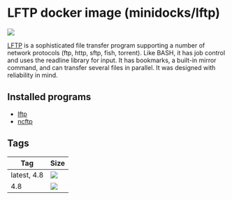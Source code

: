 LFTP docker image (minidocks/lftp)
==================================

![](https://lftp.yar.ru/lftp1.png)

[LFTP](https://lftp.yar.ru) is a sophisticated file transfer program supporting a number of network protocols (ftp, http, sftp, fish, torrent).
Like BASH, it has job control and uses the readline library for input. It has bookmarks, a built-in mirror command, and
can transfer several files in parallel. It was designed with reliability in mind.

Installed programs
------------------

- [lftp](https://lftp.yar.ru)
- [ncftp](https://www.ncftp.com/ncftp/)

Tags
----

 Tag         | Size
 ----------- | ----
 latest, 4.8 | [![](https://images.microbadger.com/badges/image/minidocks/lftp.svg)](https://microbadger.com/images/minidocks/lftp)
 4.8         | [![](https://images.microbadger.com/badges/image/minidocks/lftp:4.8.svg)](https://microbadger.com/images/minidocks/lftp:4.8)

